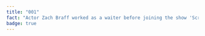 ```yaml
---
title: "001"
fact: "Actor Zach Braff worked as a waiter before joining the show 'Scrubs'. In the movie 'Garden State' (which he also wrote and directed) he plays an aspiring actor working as a waiter."
badge: true
---
```


